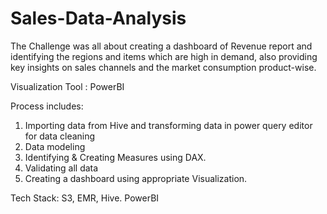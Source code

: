 # Sales-Data-Analysis

The Challenge was all about creating a dashboard of Revenue report and identifying the regions and items which are high in demand, also providing key insights on sales channels and the market consumption product-wise.

Visualization Tool : PowerBI

Process includes:
1) Importing data from Hive and transforming data in power query editor for data cleaning
2) Data modeling
3) Identifying & Creating Measures using DAX.
4) Validating all data
5) Creating a dashboard using appropriate Visualization.

Tech Stack: S3, EMR, Hive. PowerBI
